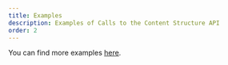 ```yaml
---
title: Examples
description: Examples of Calls to the Content Structure API
order: 2
---
```


You can find more examples [here](/docs/general/examples.html).
